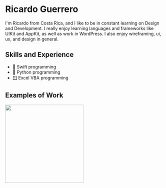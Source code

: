 # Ricardo Guerrero 

I'm Ricardo from Costa Rica, and I like to be in constant learning on Design and Development. I really enjoy learning languages and frameworks like UIKit and AppKit, as well as work in WordPress. I also enjoy wireframing, ui, ux, and design in general.

## Skills and Experience
* 📱 Swift programming
*  🐍 Python programming
* 🪟 Excel VBA programming

## Examples of Work
<img src = "" width="250">
